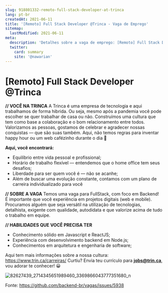 ```yaml
---
slug: 918801332-remoto-full-stack-developer-at-trinca
lang: pt-br
createdAt: 2021-06-11
title: '[Remoto] Full Stack Developer @Trinca - Vaga de Emprego'
sitemap:
  lastModified: 2021-06-11
meta:
  description: 'Detalhes sobre a vaga de emprego: [Remoto] Full Stack Developer @Trinca'
  twitter:
    card: summary
    site: '@nawarian'
---
```


# [Remoto] Full Stack Developer @Trinca

**// VOCÊ NA TRINCA**
A Trinca é uma empresa de tecnologia e aqui trabalhamos de forma hibrida. Ou seja, mesmo após a pandemia você pode escolher se quer trabalhar de casa ou não. Construímos uma cultura que tem como base a colaboração e o bom relacionamento entre todos.
Valorizamos as pessoas, gostamos de celebrar e agradecer nossas conquistas — que são suas também. Aqui, não temos regras para inventar happy hour ou um web cafézinho durante o dia 💛

**Aqui, você encontrará:**
- Equilíbrio entre vida pessoal e profissional;
- Horário de trabalho flexível — entendemos que o home office tem seus desafios;
- Liberdade para ser quem você é — não se acanhe;
- Além de buscar uma evolução constante, contamos com um plano de carreira individualizado para você

**// SOBRE A VAGA**
Temos uma vaga para FullStack, com foco em Backend! É importante que você experiência em projetos digitais (web e mobile). Procuramos alguém que seja versátil na utilização de tecnologias, detalhista, exigente com qualidade, autodidata e que valorize acima de tudo o trabalho em equipe.

**// HABILIDADES QUE VOCÊ PRECISA TER**

- Conhecimento sólido em Javascript e ReactJS;
- Experiência com desenvolvimento backend em Node.js;
- Conhecimentos em arquitetura e engenharia de software;

Aqui tem mais informações sobre a nossa cultura: https://www.trin.ca/carreiras/
Curtiu? Envia teu currículo para **jobs@trin.ca**, vou adorar te conhecer! 😀

![82627439_2714345651989460_3369866043777351680_n](https://user-images.githubusercontent.com/66493175/121699530-67833a00-caa5-11eb-8388-6209368736a8.jpg)



Fonte: https://github.com/backend-br/vagas/issues/5938